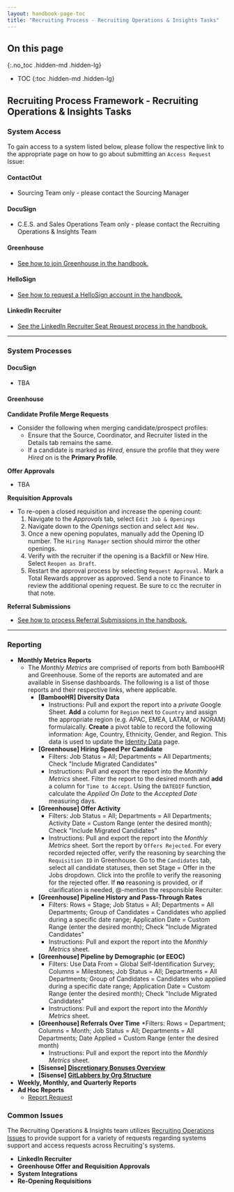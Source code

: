 ```yaml
---
layout: handbook-page-toc
title: "Recruiting Process - Recruiting Operations & Insights Tasks"
---
```


## On this page
{:.no_toc .hidden-md .hidden-lg}

- TOC
{:toc .hidden-md .hidden-lg}

## Recruiting Process Framework - Recruiting Operations & Insights Tasks

### System Access

To gain access to a system listed below, please follow the respective link to the appropriate page on how to go about submitting an `Access Request` Issue:

#### ContactOut
* Sourcing Team only - please contact the Sourcing Manager
#### DocuSign
* C.E.S. and Sales Operations Team only - please contact the Recruiting Operations & Insights Team
#### Greenhouse

* [See how to join Greenhouse in the handbook.](https://about.gitlab.com/handbook/hiring/greenhouse/#how-to-join-greenhouse)
#### HelloSign
<!-- blank line -->
* [See how to request a HelloSign account in the handbook.](https://about.gitlab.com/handbook/people-group/people-experience-team/#hellosign)
#### LinkedIn Recruiter
<!-- blank line -->
* [See the LinkedIn Recruiter Seat Request process in the handbook.](https://about.gitlab.com/handbook/hiring/sourcing/#upgrading-your-linkedin-account)
----
### System Processes

#### DocuSign
* TBA
#### Greenhouse
**Candidate Profile Merge Requests**
   * Consider the following when merging candidate/prospect profiles:
      * Ensure that the Source, Coordinator, and Recruiter listed in the Details tab remains the same.
      * If a candidate is marked as *Hired*, ensure the profile that they were *Hired* on is the **Primary Profile**.
<!-- blank line -->
**Offer Approvals**
* TBA
<!-- blank line -->
**Requisition Approvals**
* To re-open a closed requisition and increase the opening count:
   1. Navigate to the *Approvals* tab, select `Edit Job & Openings`
   1. Navigate down to the *Openings* section and select `Add New.` 
   1. Once a new opening populates, manually add the Opening ID number. The `Hiring Manager` section should mirror the other openings.
   1. Verify with the recruiter if the opening is a Backfill or New Hire. Select `Reopen as Draft`.
   1. Restart the approval process by selecting `Request Approval.` Mark a Total Rewards approver as approved. Send a note to Finance to review the additional opening request. Be sure to cc the recruiter in that note.
<!-- blank line -->
**Referral Submissions**
<!-- blank line -->
   * [See how to process Referral Submissions in the handbook.](https://about.gitlab.com/handbook/hiring/referral-operations/#transferring-referral-submissions-to-greenhouse)
----
### Reporting

* **Monthly Metrics Reports**
    * The *Monthly Metrics* are comprised of reports from both BambooHR and Greenhouse. Some of the reports are automated and are available in Sisense dashboards. The following is a list of those reports and their respective links, where applicable.
        * **[BambooHR] Diversity Data**
            * Instructions: Pull and export the report into a *private* Google Sheet. **Add** a column for `Region` next to `Country` and assign the appropriate region (e.g. APAC, EMEA, LATAM, or NORAM) formulaically. **Create** a pivot table to record the following information: Age, Country, Ethnicity, Gender, and Region. This data is used to update the [Identity Data](https://about.gitlab.com/company/culture/inclusion/identity-data/) page.
        * **[Greenhouse] Hiring Speed Per Candidate**
            * Filters: Job Status = All; Departments = All Departments; Check "Include Migrated Candidates"
            * Instructions: Pull and export the report into the *Monthly Metrics* sheet. Filter the report to the desired month and **add** a column for `Time to Accept`. Using the `DATEDIF` function, calculate the *Applied On Date* to the *Accepted Date* measuring days.
        * **[Greenhouse] Offer Activity**
            * Filters: Job Status = All; Departments = All Departments; Activity Date = Custom Range (enter the desired month); Check "Include Migrated Candidates"
            * Instructions: Pull and export the report into the *Monthly Metrics* sheet. Sort the report by `Offers Rejected`. For every recorded rejected offer, verify the reasoning by searching the `Requisition ID` in Greenhouse. Go to the `Candidates` tab, select all candidate statuses, then set Stage = Offer in the Jobs dropdown. Click into the profile to verify the reasoning for the rejected offer. If **no** reasoning is provided, or if clarification is needed, @-mention the responsible Recruiter.
        * **[Greenhouse] Pipeline History and Pass-Through Rates**
            * Filters: Rows = Stage; Job Status = All; Departments = All Departments; Group of Candidates = Candidates who applied during a specific date range; Application Date = Custom Range (enter the desired month); Check "Include Migrated Candidates"
            * Instructions: Pull and export the report into the *Monthly Metrics* sheet.
        * **[Greenhouse] Pipeline by Demographic (or EEOC)**
            * Filters: Use Data From = Global Self-Identification Survey; Columns = Milestones; Job Status = All; Departments = All Departments; Group of Candidates = Candidates who applied during a specific date range; Application Date = Custom Range (enter the desired month); Check "Include Migrated Candidates"
            * Instructions: Pull and export the report into the *Monthly Metrics* sheet.
        * **[Greenhouse] Referrals Over Time**
            *Filters: Rows = Department; Columns = Month; Job Status = All; Departments = All Departments; Date Applied  = Custom Range (enter the desired month)
            * Instructions: Pull and export the report into the *Monthly Metrics* sheet.
        * **[Sisense] [Discretionary Bonuses Overview](https://app.periscopedata.com/app/gitlab/507956/Discretionary-Bonuses-Overview)**
        * **[Sisense] [GitLabbers by Org Structure](https://app.periscopedata.com/app/gitlab/512946/GitLabbers-by-Org-Structure)**
* **Weekly, Monthly, and Quarterly Reports**
* **Ad Hoc Reports**
    * [Report Request](https://gitlab.com/gl-recruiting/operations/-/issues/new?issuable=Report%20Request)

### Common Issues
The Recruiting Operations & Insights team utilizes [Recruiting Operations Issues](https://gitlab.com/gl-recruiting/operations/-/issues) to provide support for a variety of requests regarding systems support and access requests across Recruiting's systems.

* **LinkedIn Recruiter**
* **Greenhouse Offer and Requisition Approvals**
* **System Integrations**
* **Re-Opening Requisitions**
